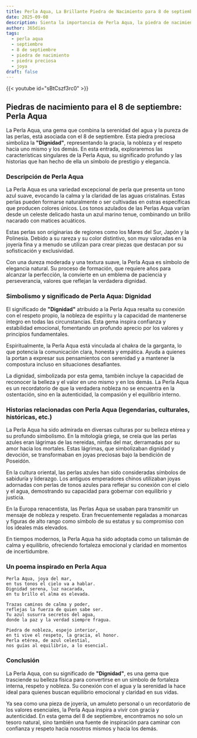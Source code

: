 ```yaml
---
title: Perla Aqua, La Brillante Piedra de Nacimiento para 8 de septiembre
date: 2025-09-08
description: Sienta la importancia de Perla Aqua, la piedra de nacimiento de 8 de septiembre que simboliza Dignidad. Deje que su belleza y significado iluminen su día.
author: 365días
tags:
  - perla aqua
  - septiembre
  - 8 de septiembre
  - piedra de nacimiento
  - piedra preciosa
  - joya
draft: false
---
```


{{< youtube id="sBtCszf3rc0" >}}

## Piedras de nacimiento para el 8 de septiembre: Perla Aqua

La Perla Aqua, una gema que combina la serenidad del agua y la pureza de las perlas, está asociada con el 8 de septiembre. Esta piedra preciosa simboliza la **"Dignidad"**, representando la gracia, la nobleza y el respeto hacia uno mismo y los demás. En esta entrada, exploraremos las características singulares de la Perla Aqua, su significado profundo y las historias que han hecho de ella un símbolo de prestigio y elegancia.

### Descripción de Perla Aqua

La Perla Aqua es una variedad excepcional de perla que presenta un tono azul suave, evocando la calma y la claridad de las aguas cristalinas. Estas perlas pueden formarse naturalmente o ser cultivadas en ostras específicas que producen colores únicos. Los tonos azulados de las Perlas Aqua varían desde un celeste delicado hasta un azul marino tenue, combinando un brillo nacarado con matices acuáticos.

Estas perlas son originarias de regiones como los Mares del Sur, Japón y la Polinesia. Debido a su rareza y su color distintivo, son muy valoradas en la joyería fina y a menudo se utilizan para crear piezas que destacan por su sofisticación y exclusividad.

Con una dureza moderada y una textura suave, la Perla Aqua es símbolo de elegancia natural. Su proceso de formación, que requiere años para alcanzar la perfección, la convierte en un emblema de paciencia y perseverancia, valores que reflejan la verdadera dignidad.

### Simbolismo y significado de Perla Aqua: Dignidad

El significado de **"Dignidad"** atribuido a la Perla Aqua resalta su conexión con el respeto propio, la nobleza de espíritu y la capacidad de mantenerse íntegro en todas las circunstancias. Esta gema inspira confianza y estabilidad emocional, fomentando un profundo aprecio por los valores y principios fundamentales.

Espiritualmente, la Perla Aqua está vinculada al chakra de la garganta, lo que potencia la comunicación clara, honesta y empática. Ayuda a quienes la portan a expresar sus pensamientos con serenidad y a mantener la compostura incluso en situaciones desafiantes.

La dignidad, simbolizada por esta gema, también incluye la capacidad de reconocer la belleza y el valor en uno mismo y en los demás. La Perla Aqua es un recordatorio de que la verdadera nobleza no se encuentra en la ostentación, sino en la autenticidad, la compasión y el equilibrio interno.

### Historias relacionadas con Perla Aqua (legendarias, culturales, históricas, etc.)

La Perla Aqua ha sido admirada en diversas culturas por su belleza etérea y su profundo simbolismo. En la mitología griega, se creía que las perlas azules eran lágrimas de las nereidas, ninfas del mar, derramadas por su amor hacia los mortales. Estas lágrimas, que simbolizaban dignidad y devoción, se transformaban en joyas preciosas bajo la bendición de Poseidón.

En la cultura oriental, las perlas azules han sido consideradas símbolos de sabiduría y liderazgo. Los antiguos emperadores chinos utilizaban joyas adornadas con perlas de tonos azules para reflejar su conexión con el cielo y el agua, demostrando su capacidad para gobernar con equilibrio y justicia.

En la Europa renacentista, las Perlas Aqua se usaban para transmitir un mensaje de nobleza y respeto. Eran frecuentemente regaladas a monarcas y figuras de alto rango como símbolo de su estatus y su compromiso con los ideales más elevados.

En tiempos modernos, la Perla Aqua ha sido adoptada como un talismán de calma y equilibrio, ofreciendo fortaleza emocional y claridad en momentos de incertidumbre.

### Un poema inspirado en Perla Aqua

```
Perla Aqua, joya del mar,  
en tus tonos el cielo va a hablar.  
Dignidad serena, luz nacarada,  
en tu brillo el alma es elevada.  

Trazas caminos de calma y poder,  
reflejas la fuerza de quien sabe ser.  
Tu azul susurra secretos del agua,  
donde la paz y la verdad siempre fragua.  

Piedra de nobleza, espejo interior,  
en ti vive el respeto, la gracia, el honor.  
Perla etérea, de azul celestial,  
nos guías al equilibrio, a lo esencial.  
```

### Conclusión

La Perla Aqua, con su significado de **"Dignidad"**, es una gema que trasciende su belleza física para convertirse en un símbolo de fortaleza interna, respeto y nobleza. Su conexión con el agua y la serenidad la hace ideal para quienes buscan equilibrio emocional y claridad en sus vidas.

Ya sea como una pieza de joyería, un amuleto personal o un recordatorio de los valores esenciales, la Perla Aqua inspira a vivir con gracia y autenticidad. En esta gema del 8 de septiembre, encontramos no solo un tesoro natural, sino también una fuente de inspiración para caminar con confianza y respeto hacia nosotros mismos y hacia los demás.